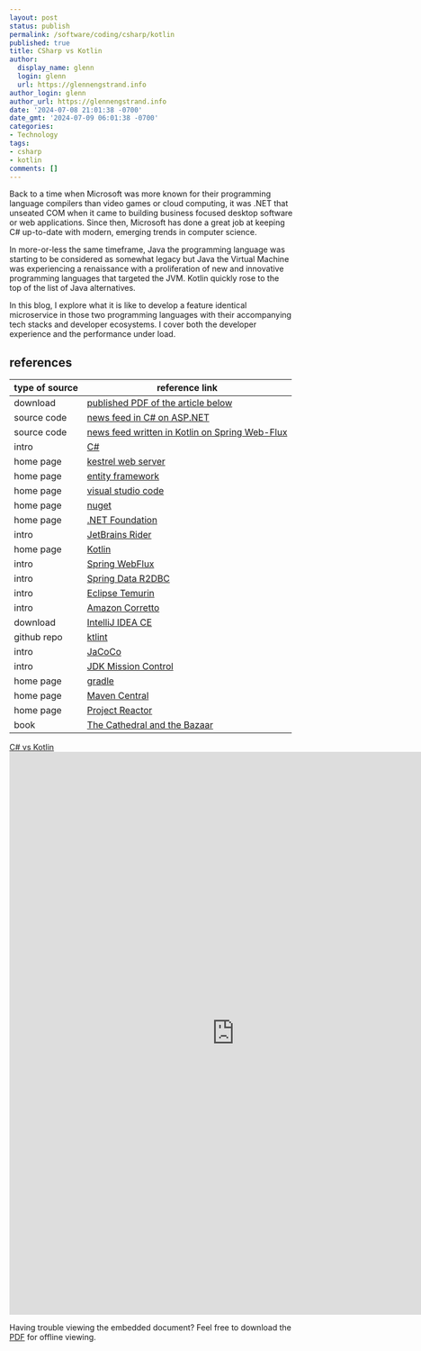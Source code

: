 ```yaml
---
layout: post
status: publish
permalink: /software/coding/csharp/kotlin
published: true
title: CSharp vs Kotlin
author:
  display_name: glenn
  login: glenn
  url: https://glennengstrand.info
author_login: glenn
author_url: https://glennengstrand.info
date: '2024-07-08 21:01:38 -0700'
date_gmt: '2024-07-09 06:01:38 -0700'
categories:
- Technology
tags:
- csharp
- kotlin
comments: []
---
```

<script async src="https://www.googletagmanager.com/gtag/js?id=G-JMTSMFHZKD"></script>
<script src="/assets/ga.js"></script>

<p>
Back to a time when Microsoft was more known for their programming language compilers than video games or cloud computing, it was .NET that unseated COM when it came to building business focused desktop software or web applications. Since then, Microsoft has done a great job at keeping C# up-to-date with modern, emerging trends in computer science.
</p>
<p>
In more-or-less the same timeframe, Java the programming language was starting to be considered as somewhat legacy but Java the Virtual Machine was experiencing a renaissance with a proliferation of new and innovative programming languages that targeted the JVM. Kotlin quickly rose to the top of the list of Java alternatives.
</p>
<p>
In this blog, I explore what it is like to develop a feature identical microservice in those two programming languages with their accompanying tech stacks and developer ecosystems. I cover both the developer experience and the performance under load.
</p>

## references

| type of source | reference link |
|----------------|----------------|
| download | [published PDF of the article below](https://glennengstrand.info/assets/media/csharp-vs-kotlin.pdf) |
| source code | [news feed in C# on ASP.NET](https://github.com/gengstrand/clojure-news-feed/tree/master/server/feed14) |
| source code | [news feed written in Kotlin on Spring Web-Flux](https://github.com/gengstrand/clojure-news-feed/tree/master/server/feed15) |
| intro | [C#](https://dotnet.microsoft.com/en-us/languages/csharp) |
| home page | [kestrel web server](https://learn.microsoft.com/en-us/aspnet/core/fundamentals/servers/kestrel) |
| home page | [entity framework](https://learn.microsoft.com/en-us/ef/) |
| home page | [visual studio code](https://code.visualstudio.com/) |
| home page | [nuget](https://www.nuget.org/) |
| home page | [.NET Foundation](https://dotnetfoundation.org/) |
| intro | [JetBrains Rider](https://www.jetbrains.com/rider/) |
| home page | [Kotlin](https://kotlinlang.org/) |
| intro | [Spring WebFlux](https://docs.spring.io/spring-framework/reference/web/webflux.html) |
| intro | [Spring Data R2DBC](https://spring.io/projects/spring-data-r2dbc) |
| intro | [Eclipse Temurin](https://adoptium.net/temurin/releases/) |
| intro | [Amazon Corretto](https://aws.amazon.com/corretto/) |
| download | [IntelliJ IDEA CE](https://www.jetbrains.com/idea/download/other.html) |
| github repo | [ktlint](https://github.com/pinterest/ktlint) |
| intro | [JaCoCo](https://www.eclemma.org/jacoco/) |
| intro | [JDK Mission Control](https://www.oracle.com/java/technologies/jdk-mission-control.html) |
| home page | [gradle](https://gradle.org/) |
| home page | [Maven Central](https://central.sonatype.com/) |
| home page | [Project Reactor](https://projectreactor.io/) |
| book | [The Cathedral and the Bazaar](http://pld.cs.luc.edu/courses/412/spr23/mnotes/cathedral-bazaar.pdf) |

<p>
<a href="https://glennengstrand.info/assets/media/csharp-vs-kotlin.pdf" alt="C# vs Kotlin">C# vs Kotlin</a><br>
<iframe src="https://docs.google.com/gview?url=https://glennengstrand.info/assets/media/csharp-vs-kotlin.pdf&amp;embedded=true" style="width:800px; height:1000px;" frameborder="0" data-ruffle-polyfilled=""></iframe></p>
<p>Having trouble viewing the embedded document? Feel free to download the <a href="https://glennengstrand.info/assets/media/csharp-vs-kotlin.pdf" alt="C# vs Kotlin">PDF</a> for offline viewing.
</p>